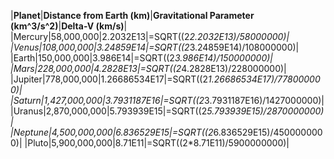 |**Planet**|**Distance from Earth (km)**|**Gravitational Parameter (km^3/s^2)**|**Delta-V (km/s)**|
|Mercury|58,000,000|2.2032E13|=SQRT((2*2.2032E13)/58000000)|
|Venus|108,000,000|3.24859E14|=SQRT((2*3.24859E14)/108000000)|
|Earth|150,000,000|3.986E14|=SQRT((2*3.986E14)/150000000)|
|Mars|228,000,000|4.2828E13|=SQRT((2*4.2828E13)/228000000)|
|Jupiter|778,000,000|1.26686534E17|=SQRT((2*1.26686534E17)/778000000)|
|Saturn|1,427,000,000|3.7931187E16|=SQRT((2*3.7931187E16)/1427000000)|
|Uranus|2,870,000,000|5.793939E15|=SQRT((2*5.793939E15)/2870000000)|
|Neptune|4,500,000,000|6.836529E15|=SQRT((2*6.836529E15)/4500000000)|
|Pluto|5,900,000,000|8.71E11|=SQRT((2*8.71E11)/5900000000)|
